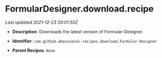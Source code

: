 # FormularDesigner.download.recipe

_Last updated 2021-12-23 20:01:50Z_

- **Description**: Downloads the latest version of Formular-Designer.

- **Identifier**: `com.github.ahousseini-recipes.download.Formular-Designer`

- **Parent Recipes**: `None`
